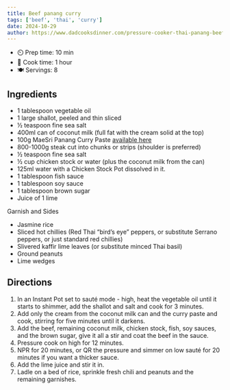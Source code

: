 ```yaml
---
title: Beef panang curry
tags: ['beef', 'thai', 'curry']
date: 2024-10-29
author: https://www.dadcooksdinner.com/pressure-cooker-thai-panang-beef-curry/
---
```

- ⏲️ Prep time: 10 min
- 🍳 Cook time: 1 hour
- 🍽️ Servings: 8

## Ingredients
  - 1 tablespoon vegetable oil
  - 1 large shallot, peeled and thin sliced
  - ½ teaspoon fine sea salt
  - 400ml can of coconut milk (full fat with the cream solid at the top) 
  - 100g MaeSri Panang Curry Paste [available here](https://www.amazon.co.uk/dp/B003PHQXUQ)
  - 800-1000g steak cut into chunks or strips (shoulder is preferred)
  - ½ teaspoon fine sea salt
  - ½ cup chicken stock or water (plus the coconut milk from the can)
  - 125ml water with a Chicken Stock Pot dissolved in it.
  - 1 tablespoon fish sauce
  - 1 tablespoon soy sauce 
  - 1 tablespoon brown sugar
  - Juice of 1 lime

Garnish and Sides

  - Jasmine rice
  - Sliced hot chillies (Red Thai “bird’s eye” peppers, or substitute Serrano peppers, or just standard red chillies)
  - Slivered kaffir lime leaves (or substitute minced Thai basil)
  - Ground peanuts
  - Lime wedges


## Directions

1. In an Instant Pot set to sauté mode - high, heat the vegetable oil until it starts to shimmer, add the shallot and salt and cook for 3 minutes.
2. Add only the cream from the coconut milk can and the curry paste and cook, stirring for five minutes until it darkens.
3. Add the beef, remaining coconut milk, chicken stock, fish, soy sauces, and the brown sugar, give it all a stir and coat the beef in the sauce.
4. Pressure cook on high for 12 minutes.
5. NPR for 20 minutes, or QR the pressure and simmer on low sauté for 20 minutes if you want a thicker sauce.
6. Add the lime juice and stir it in.
7. Ladle on a bed of rice, sprinkle fresh chili and peanuts and the remaining garnishes.
